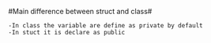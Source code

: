 #Main difference between struct and class#

	-In class the variable are define as private by default
	-In stuct it is declare as public
